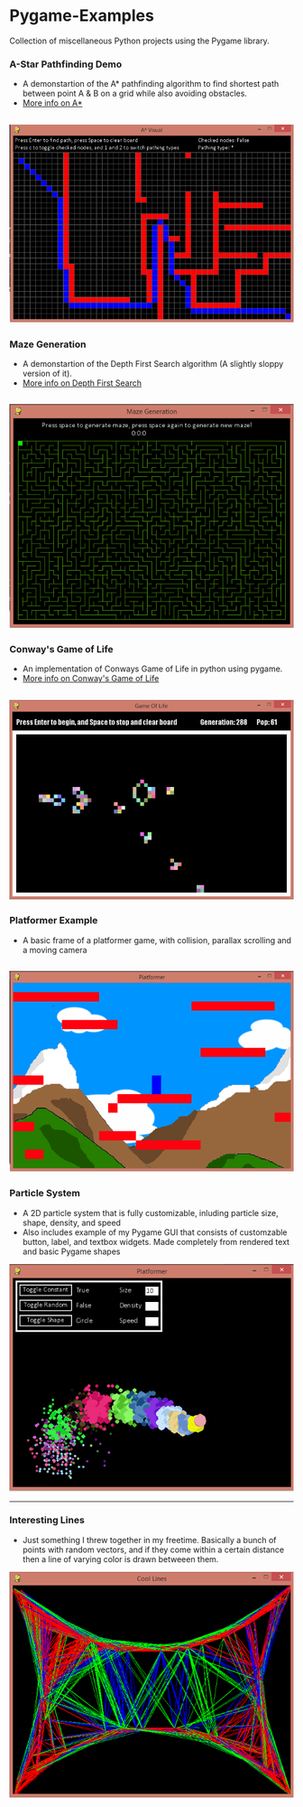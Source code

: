 # Pygame-Examples
Collection of miscellaneous Python projects using the Pygame library.

### A-Star Pathfinding Demo
- A demonstartion of the A* pathfinding algorithm to find shortest path between point A & B on a grid while also avoiding obstacles.
- [More info on A*](http://www.policyalmanac.org/games/aStarTutorial.htm)

![Screenshot](https://github.com/C-Dubb/Pygame-Examples/blob/master/Screenshots/A-Star.png)
---

### Maze Generation
- A demonstartion of the Depth First Search algorithm (A slightly sloppy version of it).
- [More info on Depth First Search](http://www.mazeworks.com/mazegen/mazetut)

![Screenshot](https://github.com/C-Dubb/Pygame-Examples/blob/master/Screenshots/Maze.png)
---

### Conway's Game of Life
- An implementation of Conways Game of Life in python using pygame.
- [More info on Conway's Game of Life](http://en.wikipedia.org/wiki/Conway%27s_Game_of_Life)

![Screenshot](https://github.com/C-Dubb/Pygame-Examples/blob/master/Screenshots/GameOfLife.png)
---

### Platformer Example
- A basic frame of a platformer game, with collision, parallax scrolling and a moving camera

![Screenshot](https://github.com/C-Dubb/Pygame-Examples/blob/master/Screenshots/Platformer.png)
---

### Particle System
- A 2D particle system that is fully customizable, inluding particle size, shape, density, and speed
- Also includes example of my Pygame GUI that consists of customzable button, label, and textbox widgets. Made completely from rendered text and basic Pygame shapes

![Screenshot](https://github.com/C-Dubb/Pygame-Examples/blob/master/Screenshots/Particles.png)

---
### Interesting Lines
- Just something I threw together in my freetime. Basically a bunch of points with random vectors, and if they come within a certain distance then a line of varying color is drawn betweeen them.

![Screenshot](https://github.com/C-Dubb/Pygame-Examples/blob/master/Screenshots/Thing.png)
